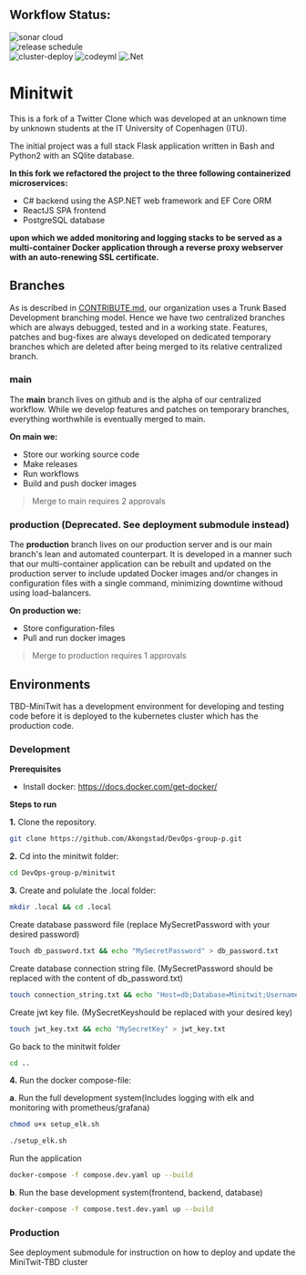 Workflow Status:
---

![sonar cloud](https://github.com/Akongstad/DevOps-group-p/actions/workflows/sonar%20cloud.yml/badge.svg)  
![release schedule](https://github.com/Akongstad/DevOps-group-p/actions/workflows/release_schedule.yml/badge.svg)  
![cluster-deploy](https://github.com/Akongstad/DevOps-group-p/actions/workflows/deploy-deploy.yml/badge.svg)
![codeyml](https://github.com/Akongstad/DevOps-group-p/actions/workflows/codeql.yml/badge.svg)
![.Net](https://github.com/Akongstad/DevOps-group-p/actions/workflows/dotnet.yml/badge.svg)

# Minitwit

This is a fork of a Twitter Clone which was developed at an unknown time by unknown students at the IT University of Copenhagen (ITU).

The initial project was a full stack Flask application written in Bash and Python2 with an SQlite database.

**In this fork we refactored the project to the three following containerized microservices:**

- C# backend using the ASP.NET web framework and EF Core ORM
- ReactJS SPA frontend
- PostgreSQL database

**upon which we added monitoring and logging stacks to be served as a multi-container Docker application through a reverse proxy webserver with an auto-renewing SSL certificate.**

Branches
---
As is described in [CONTRIBUTE.md](https://github.com/Akongstad/DevOps-group-p/blob/main/CONTRIBUTE.md), our organization uses a Trunk Based Development branching model. 
Hence we have two centralized branches which are always debugged, tested and in a working state. 
Features, patches and bug-fixes are always developed on dedicated temporary branches which are deleted after being merged to its relative centralized branch.

### main 
The **main** branch lives on github and is the alpha of our centralized workflow.
While we develop features and patches on temporary branches, everything worthwhile is eventually merged to main.

**On main we:**

- Store our working source code
- Make releases
- Run workflows
- Build and push docker images

> Merge to main requires 2 approvals

### production (Deprecated. See deployment submodule instead)
The **production** branch lives on our production server and is our main branch's lean and automated counterpart.
It is developed in a manner such that our multi-container application can be rebuilt and updated on the production server to include updated Docker images and/or changes in configuration files with a single command, minimizing downtime withoud using load-balancers. 

**On production we:**

- Store configuration-files
- Pull and run docker images

> Merge to production requires 1 approvals

Environments
---
TBD-MiniTwit has a development environment for developing and testing code before it is deployed to the kubernetes cluster which has the production code.

### Development
**Prerequisites**
- Install docker: https://docs.docker.com/get-docker/

**Steps to run**

**1.** Clone the repository.
```bash
git clone https://github.com/Akongstad/DevOps-group-p.git
```
**2.** Cd into the minitwit folder: 
```bash
cd DevOps-group-p/minitwit
```
**3.** Create and polulate the .local folder: 
```bash
mkdir .local && cd .local
```
Create database password file (replace MySecretPassword with your desired password)
```bash
Touch db_password.txt && echo "MySecretPassword" > db_password.txt
```
Create database connection string file. (MySecretPassword should be replaced with the content of  db_password.txt)
```bash
touch connection_string.txt && echo "Host=db;Database=Minitwit;Username=sa;Password=MySecretPassword;" > db_password.txt
```
Create jwt key file. (MySecretKeyshould be replaced with your desired key)
```bash
touch jwt_key.txt && echo "MySecretKey" > jwt_key.txt
```
Go back to the minitwit folder
```bash
cd ..
```

**4.** Run the docker compose-file: 
  
  **a**. Run the full development system(Includes logging with elk and monitoring with prometheus/grafana)
```bash
chmod u+x setup_elk.sh

./setup_elk.sh
```
Run the application
```bash
docker-compose -f compose.dev.yaml up --build
```
  **b**. Run the base development system(frontend, backend, database)
```bash
docker-compose -f compose.test.dev.yaml up --build
```

### Production
See deployment submodule for instruction on how to deploy and update the MiniTwit-TBD cluster
